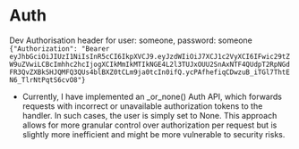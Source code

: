 # Auth
Dev Authorisation header for user: someone, password: someone
`{"Authorization": "Bearer eyJhbGciOiJIUzI1NiIsInR5cCI6IkpXVCJ9.eyJzdWIiOiJ7XCJ1c2VyXCI6IFwic29tZW9uZVwiLCBcImhhc2hcIjogXCIkMmIkMTIkNGE4L2l3TUJxOUU2SnAxNTF4QUdpT2RpNGdFR3QvZXBkSHJQMFQ3QUs4blBXZ0tCLm9ja0tcIn0ifQ.ycPAfhefiqCDwzuB_iTGl7ThtEN6_TlrNtPqtS6cvO8"}`

- Currently, I have implemented an _or_none() Auth API, which forwards requests with incorrect or unavailable authorization tokens to the handler. In such cases, the user is simply set to None. This approach allows for more granular control over authorization per request but is slightly more inefficient and might be more vulnerable to security risks.